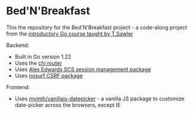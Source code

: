 # Bed'N'Breakfast

This the repository for the Bed'N'Breakfast project - a code-along project from the [introductory Go course taught by T.Sawler](https://www.udemy.com/course/building-modern-web-applications-with-go/)

Backend:

- Built in Go version 1.22
- Uses the [chi router](https://github.com/go-chi/chi)
- Uses [Alex Edwards SCS session management package](https://github.com/alexedwards/scs/v2)
- Uses [nosurf CSRF package](https://github.com/justinas/nosurf)

Frontend:

- Uses [mymth/vanillajs-datepicker](https://github.com/mymth/vanillajs-datepicker?tab=readme-ov-file) - a vanilla JS package to customize date-picker across the browsers, except IE
<!-- - Uses [notie](https://github.com/jaredreich/notie) - a vanilla JS package for managing notifications -->
